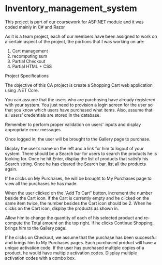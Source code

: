# Inventory_management_system
 
This project is part of our coursework for ASP.NET module and it was coded mainly in C# and Razor

As it is a team project, each of our members have been assigned to work on a certain aspect of the project, the portions that I was working on are:
1) Cart management
2) recomputing sum
2) Partial Checkout
5) Partial HTML + CSS


Project Specifications

The objective of this CA project is create a Shopping Cart web application using .NET Core.

You can assume that the users who are purchasing have already registered with your system. You just need to provision a login screen for the user so that 
you know which users have purchased what items. Also, assume that all users’ credentials are stored in the database.

Remember to perform proper validation on users’ inputs and display appropriate error messages.

Once logged in, the user will be brought to the Gallery page to purchase.

Display the user’s name on the left and a link for him to logout of your system. There should be a Search bar for users to search the products he is looking for. 
Once he hit Enter, display the list of products that satisfy his Search string. Once he has cleared the Search bar, list all the products again.

If he clicks on My Purchases, he will be brought to My Purchases page to view all the purchases he has made.

When the user clicked on the “Add To Cart” button, increment the number beside the Cart icon. 
If the Cart is currently empty and he clicked on the same item twice, the number besides the Cart icon should be 2.
When he clicks on the Cart icon, display the products as shown in.

Allow him to change the quantity of each of his selected product and re-compute the Total amount on the top right. 
If he clicks Continue Shopping, brings him to the Gallery page. 

If he clicks on Checkout, we assume that the purchase has been successful and brings him to My Purchases pages. 
Each purchased product will have a unique activation code. If the user has purchased multiple copies of a product, 
he would have multiple activation codes. Display multiple activation codes with a combo box.
